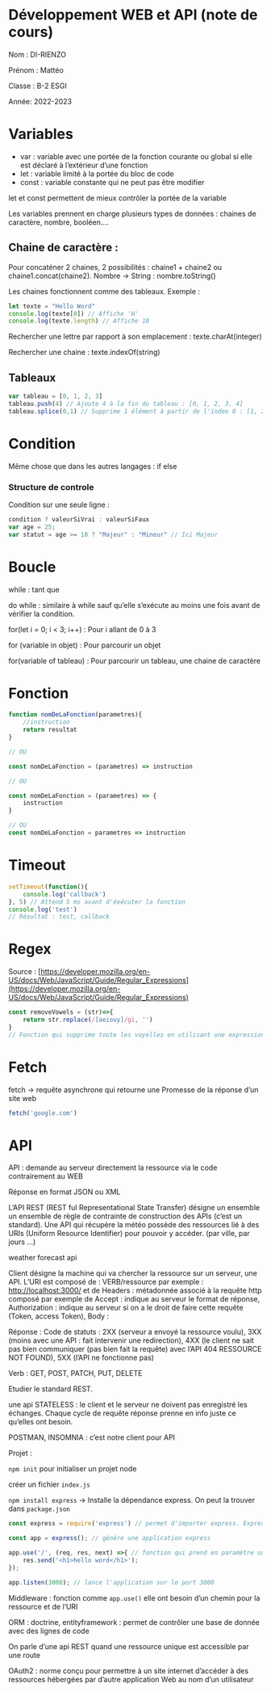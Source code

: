 # Développement WEB et API (note de cours)

Nom : DI-RIENZO

Prénom : Mattéo

Classe : B-2 ESGI

Année: 2022-2023

# Variables

- var : variable avec une portée de la fonction courante ou global si elle est déclaré à l’extérieur d’une fonction
- let : variable limité à la portée du bloc de code
- const : variable constante qui ne peut pas être modifier

let et const permettent de mieux contrôler la portée de la variable

Les variables prennent en charge plusieurs types de données : chaines de caractère, nombre, booléen….

## Chaine de caractère :

Pour concaténer 2 chaines, 2 possibilités : chaine1 + chaine2 ou chaine1.concat(chaine2).
Nombre → String : nombre.toString()

Les chaines fonctionnent comme des tableaux. Exemple : 

```jsx
let texte = "Hello Word"
console.log(texte[0]) // Affiche 'H'
console.log(texte.length) // Affiche 10
```

Rechercher une lettre par rapport à son emplacement : texte.charAt(integer)

Rechercher une chaine : texte.indexOf(string)

## Tableaux

```jsx
var tableau = [0, 1, 2, 3]
tableau.push(4) // Ajoute 4 à la fin du tableau : [0, 1, 2, 3, 4]
tableau.splice(0,1) // Supprime 1 élément à partir de l'index 0 : [1, 2, 3, 4]
```

# Condition

Même chose que dans les autres langages : if else 

### Structure de controle

Condition sur une seule ligne : 

```jsx
condition ? valeurSiVrai : valeurSiFaux
var age = 25;
var statut = age >= 18 ? "Majeur" : "Mineur" // Ici Majeur
```

# Boucle

while : tant que 

do while : similaire à while sauf qu’elle s’exécute au moins une fois avant de vérifier la condition.

for(let i = 0; i < 3; i++) : Pour i allant de 0 à 3

for (variable in objet) : Pour parcourir un objet

for(variable of tableau) : Pour parcourir un tableau, une chaine de caractère

# Fonction

```jsx
function nomDeLaFonction(parametres){
	//instruction
	return resultat
}

// OU 

const nomDeLaFonction = (parametres) => instruction

// OU 

const nomDeLaFonction = (parametres) => {
	instruction
}

// OU 
const nomDeLaFonction = parametres => instruction
```

# Timeout

```jsx
setTimeout(function(){
	console.log('callback')
}, 5) // Attend 5 ms avant d'éxécuter la fonction
console.log('test')
// Résultat : test, callback
```

# Regex

Source : [https://developer.mozilla.org/en-US/docs/Web/JavaScript/Guide/Regular_Expressions](https://developer.mozilla.org/en-US/docs/Web/JavaScript/Guide/Regular_Expressions)

```jsx
const removeVowels = (str)=>{
	return str.replace(/[aeiouy]/gi, '')
}
// Fonction qui supprime toute les voyelles en utilisant une expressions régulière (REGEX)
```

# Fetch

fetch → requête asynchrone qui retourne une Promesse de la réponse d’un site web

```jsx
fetch('google.com')
```

# API

API : demande au serveur directement la ressource via le code contrairement au WEB

Réponse en format JSON ou XML

L’API REST (REST ful Representational State Transfer) désigne un ensemble un ensemble de règle de contrainte de construction des APIs (c’est un standard). 
Une API qui récupère la météo possède des ressources lié à des URIs (Uniform Resource Identifier) pour pouvoir y accéder. (par ville, par jours …)

weather forecast  api 

Client désigne la machine qui va chercher la ressource sur un serveur, une API. L’URI est composé de : VERB/ressource par exemple : [http://localhost:3000/](http://localhost:3000/) et de Headers : métadonnée associé à la requête http composé par exemple de 
Accept : indique au serveur le format de réponse, 
Authorization : indique au serveur si on a le droit de faire cette requête (Token, access Token), 
Body : 

Réponse : Code de statuts : 2XX (serveur a envoyé la ressource voulu), 3XX (moins avec une API : fait intervenir une redirection), 4XX (le client ne sait pas bien communiquer (pas bien fait la requête) avec l’API 404 RESSOURCE NOT FOUND), 5XX (l’API ne fonctionne pas)

Verb : GET, POST, PATCH, PUT, DELETE

Etudier le standard REST. 

une api STATELESS : le client et le serveur ne doivent pas enregistré les échanges. Chaque cycle de requête réponse prenne en info juste ce qu’elles ont besoin.

POSTMAN, INSOMNIA : c’est notre client pour API

Projet : 

`npm init` pour initialiser un projet node

créer un fichier `index.js`

`npm install express` → Installe la dépendance express. On peut la trouver dans `package.json`

```jsx
const express = require('express') // permet d'importer express. Express sert à créer une application WEB

const app = express(); // génère une application express

app.use('/', (req, res, next) =>{ // fonction qui prend en paramètre un chemin ("/"), la requete, la réponse et next qui permet de lancer d'autre middleware
    res.send('<h1>hello word</h1>');
});

app.listen(3000); // lance l'application sur le port 3000
```

Middleware : fonction comme `app.use()` elle ont besoin d’un chemin pour la ressource et de l’URI 

ORM : doctrine, entityframework : permet de contrôler une base de donnée avec des lignes de code

On parle d’une api REST quand une ressource unique est accessible par une route

OAuth2 : norme conçu pour permettre à un site internet d’accéder à des ressources hébergées par d’autre application Web au nom d’un utilisateur
